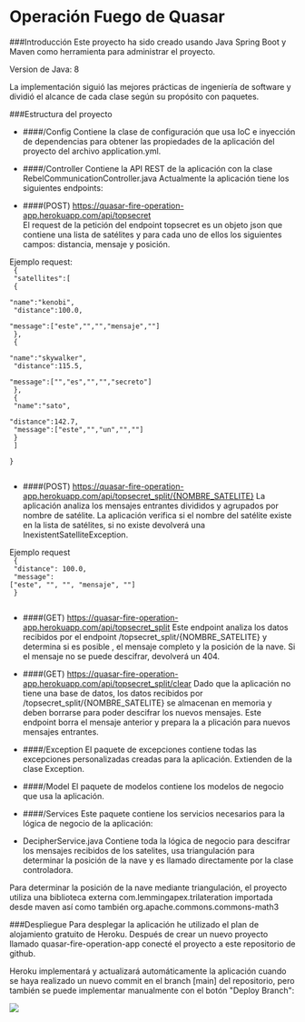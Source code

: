 # Operación Fuego de Quasar
###Introducción
Este proyecto ha sido creado usando Java Spring Boot y 
Maven como herramienta para administrar el proyecto.

Version de Java: 8

La implementación siguió las mejores prácticas de 
ingeniería de software y dividió el alcance de 
cada clase según su propósito con paquetes.

###Estructura del proyecto
* ####/Config
Contiene la clase de configuración que usa IoC e inyección
de dependencias para obtener las propiedades de la 
aplicación del proyecto del archivo application.yml.

* ####/Controller
Contiene la API REST de la aplicación con la clase 
RebelCommunicationController.java Actualmente la 
aplicación tiene los siguientes endpoints:

* ####(POST) https://quasar-fire-operation-app.herokuapp.com/api/topsecret <br>
El request de la petición del endpoint topsecret es un objeto 
json que contiene una lista de satélites y para cada uno 
de ellos los siguientes campos: 
distancia, mensaje y posición.

Ejemplo request:<br>
<code>
{<br>
"satellites":[ <br>
{<br>
"name":"kenobi",<br>
"distance":100.0,<br>
"message":["este","","","mensaje",""]<br>
}, <br>
{<br>
"name":"skywalker",<br>
"distance":115.5,<br>
"message":["","es","","","secreto"]<br>
},<br>
{<br>
"name":"sato",<br>
"distance":142.7,<br>
"message":["este","","un","",""]<br>
}<br>
]<br>
}<br>
</code>

* ####(POST) https://quasar-fire-operation-app.herokuapp.com/api/topsecret_split/{NOMBRE_SATELITE}
La aplicación analiza los mensajes entrantes divididos 
y agrupados por nombre de satélite. 
La aplicación verifica si el nombre del satélite existe 
en la lista de satélites, si no existe
devolverá una InexistentSatelliteException.

Ejemplo request
<code>
<br>
{<br>
"distance": 100.0,<br>
"message": ["este", "", "", "mensaje", ""]<br>
}<br>
</code>

* ####(GET) https://quasar-fire-operation-app.herokuapp.com/api/topsecret_split
Este endpoint analiza los datos recibidos por el endpoint
/topsecret_split/{NOMBRE_SATELITE} y determina si es posible
, el mensaje completo y la posición de la nave. 
Si el mensaje no se puede descifrar, 
devolverá un 404.

* ####(GET) https://quasar-fire-operation-app.herokuapp.com/api/topsecret_split/clear
Dado que la aplicación no tiene una base de datos, 
los datos recibidos por /topsecret_split/{NOMBRE_SATELITE}
se almacenan en memoria y deben borrarse para poder 
descifrar los nuevos mensajes. 
Este endpoint borra el mensaje anterior y prepara la a
plicación para nuevos mensajes entrantes.

* ####/Exception
El paquete de excepciones contiene todas las excepciones 
personalizadas creadas para la aplicación. 
Extienden de la clase Exception.

* ####/Model
El paquete de modelos contiene los modelos de negocio que
usa la aplicación.

* ####/Services
Este paquete contiene los servicios necesarios para la 
lógica de negocio de la aplicación:

- DecipherService.java Contiene toda la lógica de negocio
para descifrar los mensajes recibidos de los satelites, 
usa triangulación para determinar la posición de la nave
y es llamado directamente por la clase controladora. 

Para determinar la posición de la nave mediante 
triangulación, el proyecto utiliza una biblioteca 
externa com.lemmingapex.trilateration importada desde maven
así como también org.apache.commons.commons-math3

###Despliegue
Para desplegar la aplicación he utilizado el plan de 
alojamiento gratuito de Heroku. Después de crear un 
nuevo proyecto llamado quasar-fire-operation-app 
conecté el proyecto a este repositorio de github.

Heroku implementará y actualizará automáticamente la 
aplicación cuando
se haya realizado un nuevo commit 
en el branch [main] del repositorio, 
pero también se puede implementar manualmente con 
el botón "Deploy Branch":

![](C:\Users\salam\Downloads\111.jpg)


